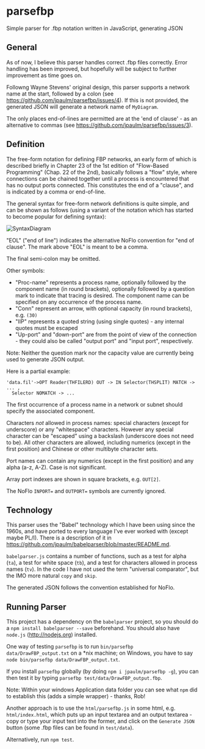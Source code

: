 parsefbp
========

Simple parser for .fbp notation written in JavaScript, generating JSON 

General
---

As of now, I believe this parser handles correct .fbp files correctly.  Error handling has been improved, but hopefully will be subject to further improvement as time goes on. 

Followng Wayne Stevens' original design, this parser supports a network name at the start, followed by a colon (see https://github.com/jpaulm/parsefbp/issues/4).  If this is not provided, the generated JSON will generate a network name of `MyDiagram`.

The only places end-of-lines are permitted are at the 'end of clause' - as an alternative to commas (see https://github.com/jpaulm/parsefbp/issues/3).

Definition
---

The free-form notation for defining FBP networks, an early form of which is described briefly in Chapter 23 of the 1st edition of "Flow-Based Programming" (Chap. 22 of the 2nd), basically follows a "flow" style, where connections can be chained together until a process is encountered that has no output ports connected.  This constitutes the end of a "clause", and is indicated by a comma or end-of-line.

The general syntax for free-form network definitions is quite simple, and can be shown as follows (using a variant of the notation which has started to become popular for defining syntax):  
  
![SyntaxDiagram](https://github.com/jpaulm/parsefbp/blob/master/docs/Threads.gif "Syntax Diagram")

"EOL" ("end of line") indicates the alternative NoFlo convention for "end of clause". The mark above "EOL" is meant to be a comma.

The final semi-colon may be omitted.

Other symbols:

- "Proc-name" represents a process name, optionally followed by the component name (in round brackets), optionally followed by a question mark to indicate that tracing is desired.  The component name can be specified on any occurrence of the process name. 
- "Conn" represent an arrow, with optional capacity (in round brackets), e.g. `(30)`
- "IIP" represents a quoted string (using single quotes) - any internal quotes must be escaped
- "Up-port" and "down-port" are from the point of view of the connection - they could also be called "output port" and "input port", respectively.

Note: Neither the question mark nor the capacity value are currently being used to generate JSON output.

Here is a partial example:

    'data.fil'->OPT Reader(THFILERD) OUT -> IN Selector(THSPLIT) MATCH -> ... ,
      Selector NOMATCH -> ...
      
The first occurrence of a process name in a network or subnet should specify the associated component.

Characters _not_ allowed in process names: special characters (except for underscore) or any "whitespace" characters.  However any special character can be "escaped" using a backslash (underscore does not need to be). All other characters are allowed, including numerics (except in the first position) and Chinese or other multibyte character sets.  

Port names can contain any numerics (except in the first position) and any alpha (a-z, A-Z).  Case is not significant.

Array port indexes are shown in square brackets, e.g. `OUT[2]`.
 
The NoFlo `INPORT=` and `OUTPORT=` symbols are currently ignored.

Technology
---

This parser uses the "Babel" technology which I have been using since the 1960s, and have ported to every language I've ever worked with (except maybe PL/I).  There is a description of it in https://github.com/jpaulm/babelparser/blob/master/README.md.  

`babelparser.js` contains a number of functions, such as a test for alpha (`ta`), a test for white space (`tb`), and a test for characters allowed in process names (`tv`).  In the code I have not used the term "universal comparator", but the IMO more natural `copy` and `skip`. 

The generated JSON follows the convention established for NoFlo.

Running Parser
---

This project has a dependency on the `babelparser` project, so you should do a `npm install babelparser --save` beforehand. You should also have `node.js` (http://nodejs.org) installed.

One way of testing `parsefbp` is to run `bin/parsefbp data/DrawFBP_output.txt` on a *nix machine; on Windows, you have to say `node bin/parsefbp data/DrawFBP_output.txt`.

If you install `parsefbp` globally (by doing `npm i jpaulm/parsefbp -g`), you can then test it by typing `parsefbp test/data/DrawFBP_output.fbp`.

Note: Within your windows Application data folder you can see what `npm` did to establish this (adds a simple wrapper) - thanks, Rob!

Another approach is to use the `html/parsefbp.js` in some html, e.g. `html/index.html`, which puts up an input textarea and an output textarea - copy or type your input text into the former, and click on the `Generate JSON` button (some .fbp files can be found in `test/data`).

Alternatively, run `npm test`.
